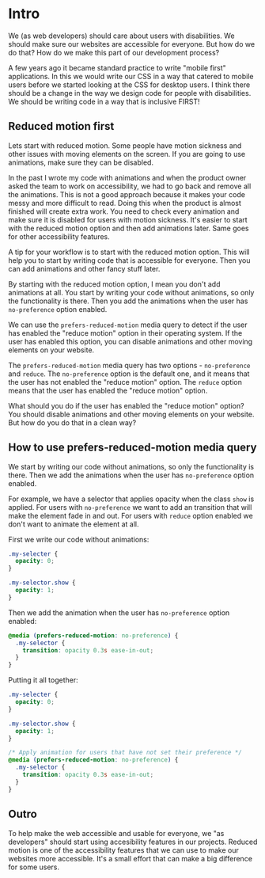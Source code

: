# Intro

We (as web developers) should care about users with disabilities. We should make sure our websites are accessible for everyone. But how do we do that? How do we make this part of our development process?

A few years ago it became standard practice to write "mobile first" applications. In this we would write our CSS in a way that catered to mobile users before we started looking at the CSS for desktop users. I think there should be a change in the way we design code for people with disabilities. We should be writing code in a way that is inclusive FIRST!

## Reduced motion first

Lets start with reduced motion. Some people have motion sickness and other issues with moving elements on the screen. If you are going to use animations, make sure they can be disabled.

In the past I wrote my code with animations and when the product owner asked the team to work on accessibility, we had to go back and remove all the animations. This is not a good approach because it makes your code messy and more difficult to read. Doing this when the product is almost finished will create extra work. You need to check every animation and make sure it is disabled for users with motion sickness. It's easier to start with the reduced motion option and then add animations later. Same goes for other accessibility features.

A tip for your workflow is to start with the reduced motion option. This will help you to start by writing code that is accessible for everyone. Then you can add animations and other fancy stuff later.

By starting with the reduced motion option, I mean you don't add animations at all. You start by writing your code without animations, so only the functionality is there. Then you add the animations when the user has `no-preference` option enabled.

We can use the `prefers-reduced-motion` media query to detect if the user has enabled the "reduce motion" option in their operating system. If the user has enabled this option, you can disable animations and other moving elements on your website.

The `prefers-reduced-motion` media query has two options - `no-preference` and `reduce`. The `no-preference` option is the default one, and it means that the user has not enabled the "reduce motion" option. The `reduce` option means that the user has enabled the "reduce motion" option.

What should you do if the user has enabled the "reduce motion" option? You should disable animations and other moving elements on your website. But how do you do that in a clean way?

## How to use prefers-reduced-motion media query

We start by writing our code without animations, so only the functionality is there. Then we add the animations when the user has `no-preference` option enabled.

For example, we have a selector that applies opacity when the class `show` is applied. For users with `no-preference` we want to add an transition that will make the element fade in and out. For users with `reduce` option enabled we don't want to animate the element at all.

First we write our code without animations:

```css
.my-selecter {
  opacity: 0;
}

.my-selector.show {
  opacity: 1;
}
```

Then we add the animation when the user has `no-preference` option enabled:

```css
@media (prefers-reduced-motion: no-preference) {
  .my-selector {
    transition: opacity 0.3s ease-in-out;
  }
}
```

Putting it all together:

```css
.my-selecter {
  opacity: 0;
}

.my-selector.show {
  opacity: 1;
}

/* Apply animation for users that have not set their preference */
@media (prefers-reduced-motion: no-preference) {
  .my-selector {
    transition: opacity 0.3s ease-in-out;
  }
}
```

## Outro

To help make the web accessible and usable for everyone, we "as developers" should start using accesibility features in our projects. Reduced motion is one of the accessibility features that we can use to make our websites more accessible. It's a small effort that can make a big difference for some users.
